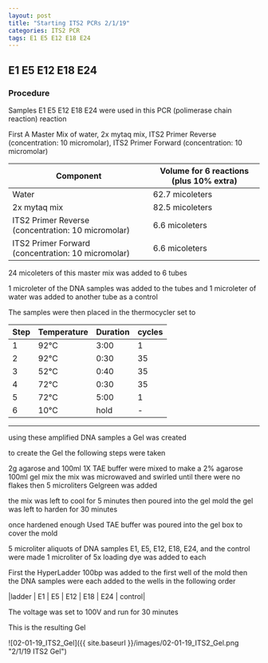 ```yaml
---
layout: post
title: "Starting ITS2 PCRs 2/1/19"
categories: ITS2 PCR
tags: E1 E5 E12 E18 E24
---
```


## E1 E5 E12 E18 E24

### Procedure

Samples E1 E5 E12 E18 E24 were used in this PCR (polimerase chain reaction) reaction 

First A Master Mix of water, 2x mytaq mix, ITS2 Primer Reverse (concentration: 10 micromolar), ITS2 Primer Forward (concentration: 10 micromolar)


|Component| Volume for 6 reactions (plus 10% extra)|
|---------|---------------------------|
|Water| 62.7 micoleters|
|2x mytaq mix| 82.5 micoleters|
|ITS2 Primer Reverse (concentration: 10 micromolar)| 6.6 micoleters|
|ITS2 Primer Forward (concentration: 10 micromolar)| 6.6 micoleters|

24 micoleters of this master mix was added to 6 tubes 

1 microleter of the DNA samples was added to the tubes and 1 microleter of water was added to another tube as a control

The samples were then placed in the thermocycler set to 

|Step|Temperature|Duration|cycles|
|----|-------|--------|-------|
|1|92°C|3:00|1|
|2|92°C|0:30|35|
|3|52°C|0:40|35|
|4|72°C|0:30|35|
|5|72°C|5:00|1|
|6|10°C|hold|-|

___________
using these amplified DNA samples a Gel was created

to create the Gel the following steps were taken 

2g agarose and 100ml 1X TAE buffer were mixed to make a 2% agarose 100ml gel mix 
the mix was microwaved and swirled until there were no flakes 
then 5 microliters Gelgreen was added

the mix was left to cool for 5 minutes then poured into the gel mold
the gel was left to harden for 30 minutes 

once hardened enough Used TAE buffer was poured into the gel box to cover the mold

5 microliter aliquots of DNA samples E1, E5, E12, E18, E24, and the control were made 
1 microliter of 5x loading dye was added to each

First the HyperLadder 100bp was added to the first well of the mold 
then the DNA samples were each added to the wells in the following order 

|ladder | E1 | E5 | E12 | E18 | E24 | control|

The voltage was set to 100V and run for 30 minutes


This is the resulting Gel

![02-01-19_ITS2_Gel]({{ site.baseurl }}/images/02-01-19_ITS2_Gel.png "2/1/19 ITS2 Gel")